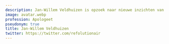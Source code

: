 ```yaml
---
description: Jan-Willem Veldhuizen is opzoek naar nieuwe inzichten van de Oude Waarheid.
image: avatar.webp
profession: Apologeet
pseudonym: true
title: Jan-Willem Veldhuizen
twitter: https://twitter.com/refolutionair
---
```

